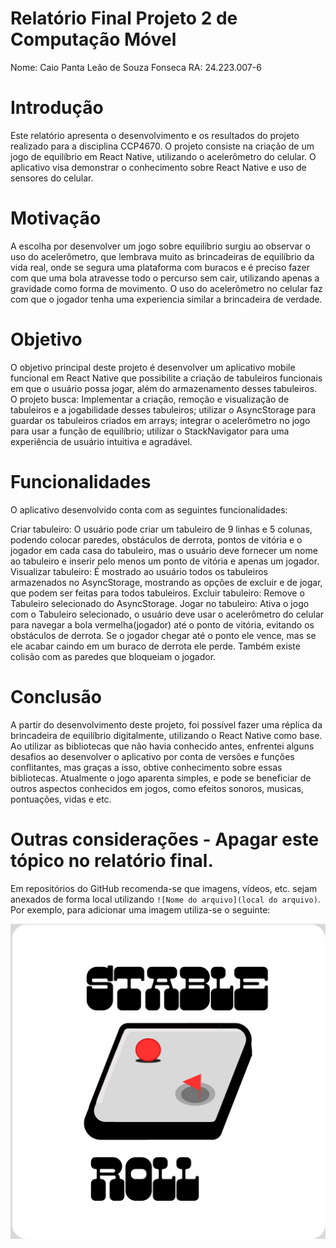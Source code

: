 # Relatório Final Projeto 2 de Computação Móvel

Nome: Caio Panta Leão de Souza Fonseca
RA: 24.223.007-6

# Introdução

Este relatório apresenta o desenvolvimento e os resultados do projeto realizado para a disciplina CCP4670. O projeto consiste na criação de um jogo de equilíbrio em React Native, utilizando o acelerômetro do celular. O aplicativo visa demonstrar o conhecimento sobre React Native e uso de sensores do celular.

# Motivação

A escolha por desenvolver um jogo sobre equilíbrio surgiu ao observar o uso do acelerômetro, que lembrava muito as brincadeiras de equilíbrio da vida real, onde se segura uma plataforma com buracos e é preciso fazer com que uma bola atravesse todo o percurso sem cair, utilizando apenas a gravidade como forma de movimento. O uso do acelerômetro no celular faz com que o jogador tenha uma experiencia similar a brincadeira de verdade. 

# Objetivo

O objetivo principal deste projeto é desenvolver um aplicativo mobile funcional em React Native que possibilite a criação de tabuleiros funcionais em que o usuário possa jogar, além do armazenamento desses tabuleiros. O projeto busca: Implementar a criação, remoção e visualização de tabuleiros e a jogabilidade desses tabuleiros; utilizar o AsyncStorage para guardar os tabuleiros criados em arrays; integrar o acelerômetro no jogo para usar a função de equilíbrio; utilizar o StackNavigator para uma experiência de usuário intuitiva e agradável.
# Funcionalidades

O aplicativo desenvolvido conta com as seguintes funcionalidades:

Criar tabuleiro: O usuário pode criar um tabuleiro de 9 linhas e 5 colunas, podendo colocar paredes, obstáculos de derrota, pontos de vitória e o jogador em cada casa do tabuleiro, mas o usuário deve fornecer um nome ao tabuleiro e inserir pelo menos um ponto de vitória e apenas um jogador.
Visualizar tabuleiro: É mostrado ao usuário todos os tabuleiros armazenados no AsyncStorage, mostrando as opções de excluir e de jogar, que podem ser feitas para todos tabuleiros.
Excluir tabuleiro: Remove o Tabuleiro selecionado do AsyncStorage.
Jogar no tabuleiro: Ativa o jogo com o Tabuleiro selecionado, o usuário deve usar o acelerômetro do celular para navegar a bola vermelha(jogador) até o ponto de vitória, evitando os obstáculos de derrota. Se o jogador chegar até o ponto ele vence, mas se ele acabar caindo em um buraco de derrota ele perde. Também existe colisão com as paredes que bloqueiam o jogador.

# Conclusão

A partir do desenvolvimento deste projeto, foi possível fazer uma réplica da brincadeira de equilíbrio digitalmente, utilizando o React Native como base. Ao utilizar as bibliotecas que não havia conhecido antes, enfrentei alguns desafios ao desenvolver o aplicativo por conta de versões e funções conflitantes, mas graças a isso, obtive conhecimento sobre essas bibliotecas. Atualmente o jogo aparenta simples, e pode se beneficiar de outros aspectos conhecidos em jogos, como efeitos sonoros, musicas, pontuações, vidas e etc.

# Outras considerações - Apagar este tópico no relatório final.

Em repositórios do GitHub recomenda-se que imagens, vídeos, etc. sejam anexados de forma local utilizando `![Nome do arquivo](local do arquivo)`. Por exemplo, para adicionar uma imagem utiliza-se o seguinte:

![Stable Roll](./assets/STABLE.png)
